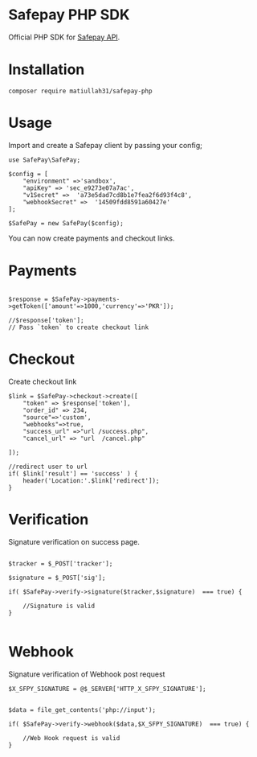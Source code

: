 # Safepay PHP SDK

Official PHP SDK for [Safepay API](https://getsafepay.com/).



# Installation

```
composer require matiullah31/safepay-php

```



# Usage

Import and create a Safepay client by passing your config;

```
use SafePay\SafePay;

$config = [
	"environment" =>'sandbox',
	"apiKey" => 'sec_e9273e07a7ac',
	"v1Secret" =>  'a73e5dad7cd8b1e7fea2f6d93f4c8',
	"webhookSecret" =>  '14509fdd8591a60427e'
];

$SafePay = new SafePay($config);

```

You can now create payments and checkout links.


# Payments

```

$response = $SafePay->payments->getToken(['amount'=>1000,'currency'=>'PKR']);

//$response['token'];
// Pass `token` to create checkout link

```


# Checkout 

Create checkout link


```
$link = $SafePay->checkout->create([
	"token" => $response['token'],
	"order_id" => 234,
	"source"=>'custom',
	"webhooks"=>true,
	"success_url" =>"url /success.php",
	"cancel_url" => "url  /cancel.php"

]);

//redirect user to url
if( $link['result'] == 'success' ) {
	header('Location:'.$link['redirect']);
}

```


# Verification

Signature verification on success page.

```

$tracker = $_POST['tracker'];

$signature = $_POST['sig'];

if( $SafePay->verify->signature($tracker,$signature)  === true) {

	//Signature is valid
}


```

# Webhook

Signature verification of Webhook post request

```
$X_SFPY_SIGNATURE = @$_SERVER['HTTP_X_SFPY_SIGNATURE'];


$data = file_get_contents('php://input');

if( $SafePay->verify->webhook($data,$X_SFPY_SIGNATURE)  === true) {

	//Web Hook request is valid
}

```



